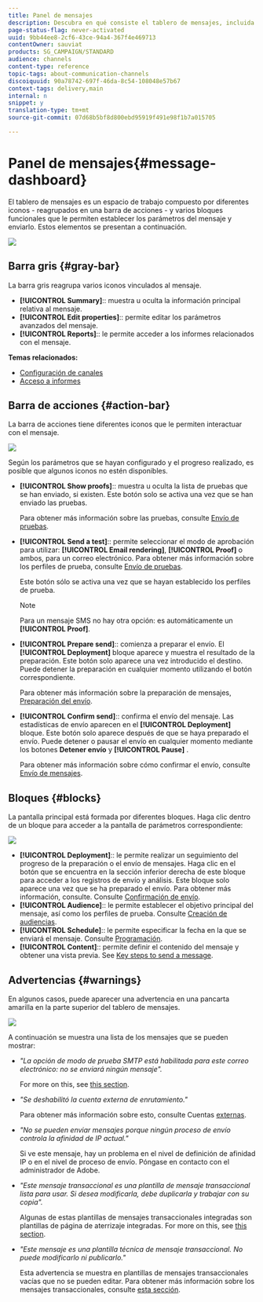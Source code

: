 ```yaml
---
title: Panel de mensajes
description: Descubra en qué consiste el tablero de mensajes, incluida la barra de acciones y los distintos bloques funcionales.
page-status-flag: never-activated
uuid: 9bb44ee8-2cf6-43ce-94a4-367f4e469713
contentOwner: sauviat
products: SG_CAMPAIGN/STANDARD
audience: channels
content-type: reference
topic-tags: about-communication-channels
discoiquuid: 90a78742-697f-46da-8c54-108048e57b67
context-tags: delivery,main
internal: n
snippet: y
translation-type: tm+mt
source-git-commit: 07d68b5bf8d800ebd95919f491e98f1b7a015705

---
```



# Panel de mensajes{#message-dashboard}

El tablero de mensajes es un espacio de trabajo compuesto por diferentes iconos - reagrupados en una barra de acciones - y varios bloques funcionales que le permiten establecer los parámetros del mensaje y enviarlo. Estos elementos se presentan a continuación.

![](assets/delivery_dashboard_2.png)

## Barra gris {#gray-bar}

La barra gris reagrupa varios iconos vinculados al mensaje.

* **[!UICONTROL Summary]**:: muestra u oculta la información principal relativa al mensaje.
* **[!UICONTROL Edit properties]**:: permite editar los parámetros [](../../administration/using/configuring-email-channel.md#list-of-email-properties)avanzados del mensaje.
* **[!UICONTROL Reports]**:: le permite acceder a los informes relacionados con el mensaje.

**Temas relacionados:**

* [Configuración de canales](../../administration/using/about-channel-configuration.md)
* [Acceso a informes](../../reporting/using/about-dynamic-reports.md)

## Barra de acciones {#action-bar}

La barra de acciones tiene diferentes iconos que le permiten interactuar con el mensaje.

![](assets/delivery_dashboard_4.png)

Según los parámetros que se hayan configurado y el progreso realizado, es posible que algunos iconos no estén disponibles.

* **[!UICONTROL Show proofs]**:: muestra u oculta la lista de pruebas que se han enviado, si existen. Este botón solo se activa una vez que se han enviado las pruebas.

   Para obtener más información sobre las pruebas, consulte [Envío de pruebas](../../sending/using/sending-proofs.md).

* **[!UICONTROL Send a test]**:: permite seleccionar el modo de aprobación para utilizar: **[!UICONTROL Email rendering]**, **[!UICONTROL Proof]** o ambos, para un correo electrónico. Para obtener más información sobre los perfiles de prueba, consulte [Envío de pruebas](../../sending/using/sending-proofs.md).

   Este botón sólo se activa una vez que se hayan establecido los perfiles de prueba.

   >[!NOTE]
   >
   >Para un mensaje SMS no hay otra opción: es automáticamente un **[!UICONTROL Proof]**.

* **[!UICONTROL Prepare send]**:: comienza a preparar el envío. El **[!UICONTROL Deployment]** bloque aparece y muestra el resultado de la preparación. Este botón solo aparece una vez introducido el destino. Puede detener la preparación en cualquier momento utilizando el botón correspondiente.

   Para obtener más información sobre la preparación de mensajes, [Preparación del envío](../../sending/using/preparing-the-send.md).

* **[!UICONTROL Confirm send]**:: confirma el envío del mensaje. Las estadísticas de envío aparecen en el **[!UICONTROL Deployment]** bloque. Este botón solo aparece después de que se haya preparado el envío. Puede detener o pausar el envío en cualquier momento mediante los botones **Detener envío** y **[!UICONTROL Pause]** .

   Para obtener más información sobre cómo confirmar el envío, consulte [Envío de mensajes](../../sending/using/confirming-the-send.md).

## Bloques {#blocks}

La pantalla principal está formada por diferentes bloques. Haga clic dentro de un bloque para acceder a la pantalla de parámetros correspondiente:

![](assets/delivery_dashboard_3.png)

* **[!UICONTROL Deployment]**:: le permite realizar un seguimiento del progreso de la preparación o el envío de mensajes. Haga clic en el botón que se encuentra en la sección inferior derecha de este bloque para acceder a los registros de envío y análisis. Este bloque solo aparece una vez que se ha preparado el envío. Para obtener más información, consulte. Consulte [Confirmación de envío](../../sending/using/confirming-the-send.md).
* **[!UICONTROL Audience]**:: le permite establecer el objetivo principal del mensaje, así como los perfiles de prueba. Consulte [Creación de audiencias](../../audiences/using/creating-audiences.md).
* **[!UICONTROL Schedule]**:: le permite especificar la fecha en la que se enviará el mensaje. Consulte [Programación](../../sending/using/about-scheduling-messages.md).
* **[!UICONTROL Content]**:: permite definir el contenido del mensaje y obtener una vista previa. See [Key steps to send a message](../../channels/using/key-steps-to-send-a-message.md).

## Advertencias {#warnings}

En algunos casos, puede aparecer una advertencia en una pancarta amarilla en la parte superior del tablero de mensajes.

![](assets/delivery_dashboard_warnings.png)

A continuación se muestra una lista de los mensajes que se pueden mostrar:

* *&quot;La opción de modo de prueba SMTP está habilitada para este correo electrónico: no se enviará ningún mensaje&quot;.*

   For more on this, see [this section](../../administration/using/configuring-email-channel.md#smtp-test-mode).

* *&quot;Se deshabilitó la cuenta externa de enrutamiento.&quot;*

   Para obtener más información sobre esto, consulte Cuentas [externas](../../administration/using/external-accounts.md).

* *&quot;No se pueden enviar mensajes porque ningún proceso de envío controla la afinidad de IP actual.&quot;*

   Si ve este mensaje, hay un problema en el nivel de definición de afinidad IP o en el nivel de proceso de envío. Póngase en contacto con el administrador de Adobe.

* *&quot;Este mensaje transaccional es una plantilla de mensaje transaccional lista para usar. Si desea modificarla, debe duplicarla y trabajar con su copia&quot;.*

   Algunas de estas plantillas de mensajes transaccionales integradas son plantillas de página de aterrizaje integradas. For more on this, see [this section](../../channels/using/landing-page-templates.md).

* *&quot;Este mensaje es una plantilla técnica de mensaje transaccional. No puede modificarlo ni publicarlo.&quot;*

   Esta advertencia se muestra en plantillas de mensajes transaccionales vacías que no se pueden editar. Para obtener más información sobre los mensajes transaccionales, consulte [esta sección](../../channels/using/about-transactional-messaging.md).
